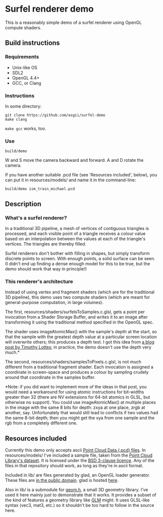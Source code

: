 # Surfel renderer demo

This is a reasonably simple demo of a surfel renderer using OpenGL compute shaders.

## Build instructions

### Requirements

* Unix-like OS
* SDL2
* OpenGL 4.4+
* GCC, or Clang

### Instructions

In some directory:
```
git clone https://github.com/asgii/surfel-demo
make clang
```
`make gcc` works, too.

### Use

```
build/demo
```

W and S move the camera backward and forward. A and D rotate the camera.

If you have another suitable .pcd file (see 'Resources included', below), you can put it in resources/models/ and name it in the command-line:
```
build/demo ism_train_michael.pcd
```

## Description

### What's a surfel renderer?

In a traditional 3D pipeline, a mesh of vertices of contiguous triangles is processed, and each visible point of a triangle receives a colour value based on an interpolation between the values at each of the triangle's vertices. The triangles are thereby filled.

Surfel renderers don't bother with filling in shapes, but simply transform discrete points to screen. With enough points, a solid surface can be seen. (I didn't end up finding a dense enough model for this to be true, but the demo should work that way in principle!)

### This renderer's architecture

Instead of using vertex and fragment shaders (which are for the traditional 3D pipeline), this demo uses two compute shaders (which are meant for general-purpose computation, in large volumes).

The first, resources/shaders/surfelsToSamples.c.glsl, gets a point per invocation from a Shader Storage Buffer, and writes it to an image after transforming it using the traditional method specified in the OpenGL spec.

The shader uses imageAtomicMax() with the sample's depth at the start, so that the sample with the greatest depth value at a particular screen location will overwrite others; this produces a depth test. I got this idea from [a blog post by Timothy Lottes](https://timothylottes.github.io/20161121.html); in practice, the demo doesn't use the depth very much.*

The second, resources/shaders/samplesToPixels.c.glsl, is not much different from a traditional fragment shader. Each invocation is assigned a coordinate in screen-space and produces a colour by sampling crudely around that coordinate in the samples buffer.

*Note: if you did want to implement more of the ideas in that post, you would need a workaround for using atomic instructions for bit-widths greater than 32 (there are NV extensions for 64-bit atomics in GLSL, but otherwise no support).
You could use imageAtomicMax() at multiple places in the image with the same 8 bits for depth: zxya at one place, zrgb at another, say. Unfortunately that would still lead to conflicts if two values had the same 8-bit depth; then you might get the xya from one sample and the rgb from a completely different one.

## Resources included

Currently this demo only accepts ascii [Point Cloud Data (.pcd) files](http://pointclouds.org/documentation/tutorials/pcd_file_format.php). In resources/models/ I've included a sample file, taken from the [Point Cloud Library's dataset](https://github.com/PointCloudLibrary/data/tree/master/tutorials). It is licensed under the [BSD 3-clause licence](https://github.com/PointCloudLibrary/data/blob/master/LICENSE). Any of the files in that repository should work, as long as they're in ascii format.

Included in lib/ are files generated by glad, an OpenGL loader generator. These files are [in the public domain](https://github.com/Dav1dde/glad#whats-the-license-of-glad-generated-code-101). glad is hosted [here](https://github.com/Dav1dde/glad).

Also in lib/ is a submodule for [geom.h](https://github.com/asgii/geom.h), a small 3D geometry library. I've used it here mainly just to demonstrate that it works. It provides a subset of the kind of features a geometry library like [GLM](https://github.com/g-truc/glm) might. It uses GLSL-like syntax (vec3, mat3, etc.) so it shouldn't be too hard to follow in the source here.